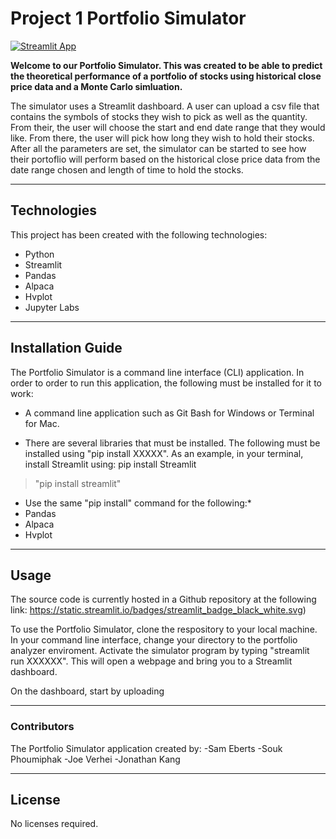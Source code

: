 # Project 1 Portfolio Simulator

[![Streamlit App](https://static.streamlit.io/badges/streamlit_badge_black_white.svg)](https://streamlit.io/) 


**Welcome to our Portfolio Simulator. This was created to be able to predict the theoretical performance
of a portfolio of stocks using historical close price data and a Monte Carlo simluation.**

The simulator uses a Streamlit dashboard. A user can upload a csv file that contains the symbols of stocks they wish to pick
as well as the quantity. From their, the user will choose the start and end date range that they would like. From there, the 
user will pick how long they wish to hold their stocks. After all the parameters are set, the simulator can be started to see 
how their portoflio will perform based on the historical close price data from the date range chosen and length of time to hold
the stocks.

---

## Technologies
This project has been created with the following technologies:
* Python
* Streamlit
* Pandas
* Alpaca
* Hvplot
* Jupyter Labs

---

## Installation Guide

The Portfolio Simulator is a command line interface (CLI) application. In order to order to run this application, the following must be installed for it to work:

* A command line application such as Git Bash for Windows or Terminal for Mac.

* There are several libraries that must be installed. The following must be installed using "pip install XXXXX". As an example, in
your terminal, install Streamlit using: pip install Streamlit
> "pip install streamlit"

* Use the same "pip install" command for the following:*
* Pandas
* Alpaca
* Hvplot


---

## Usage

The source code is currently hosted in a Github repository at the following link: 
https://static.streamlit.io/badges/streamlit_badge_black_white.svg)

To use the Portfolio Simulator, clone the respository to your local machine. In your command line interface, change your directory to the portfolio analyzer enviroment.
Activate the simulator program by typing "streamlit run XXXXXX". This will open a webpage and bring you to a Streamlit dashboard.

On the dashboard, start by uploading


---

### Contributors

The Portfolio Simulator application created by: 
-Sam Eberts
-Souk Phoumiphak
-Joe Verhei
-Jonathan Kang

---

## License

No licenses required.
